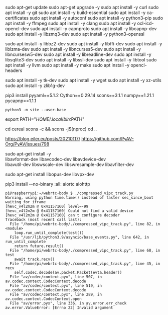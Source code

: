 sudo apt-get update
sudo apt-get upgrade -y
sudo apt install -y curl
sudo apt install -y git
sudo apt install -y build-essential
sudo apt install -y ca-certificates
sudo apt install -y autoconf
sudo apt install -y python3-pip
sudo apt install -y ffmpeg
sudo apt install -y clang
sudo apt install -y ocl-icd-opencl-dev
sudo apt install -y capnproto
sudo apt install -y libcapnp-dev
sudo apt install -y libzmq3-dev
sudo apt install -y python3-openssl




sudo apt install -y libbz2-dev
sudo apt install -y libffi-dev
sudo apt install -y liblzma-dev
sudo apt install -y libncurses5-dev
sudo apt install -y libncursesw5-dev
sudo apt install -y libreadline-dev
sudo apt install -y libsqlite3-dev
sudo apt install -y libssl-dev
sudo apt install -y libtool
sudo apt install -y llvm
sudo apt install -y make
sudo apt install -y opencl-headers 

sudo apt install -y tk-dev
sudo apt install -y wget
sudo apt install -y xz-utils
sudo apt install -y zlib1g-dev



pip3 install pyyaml==5.1.2 Cython==0.29.14 scons==3.1.1 numpy==1.21.1 pycapnp==1.1.1

`python3 -m site --user-base`

export PATH="$HOME/.local/bin:$PATH"

cd cereal
scons -c && scons -j$(nproc)
cd ..



https://blog.eiler.eu/posts/20210117/
https://github.com/PyAV-Org/PyAV/issues/798

sudo apt-get install -y \
    libavformat-dev libavcodec-dev libavdevice-dev \
    libavutil-dev libswscale-dev libswresample-dev libavfilter-dev

sudo apt-get install libopus-dev libvpx-dev

pip3 install --no-binary :all: aiortc aiohttp





```
pi@raspberrypi:~/webrtc-body $ ./compressed_vipc_track.py
Warning, using python time.time() instead of faster sec_since_boot
waiting for iframe
[hevc_v4l2m2m @ 0x41157160] level=-99
[hevc_v4l2m2m @ 0x41157160] Could not find a valid device
[hevc_v4l2m2m @ 0x41157160] can't configure decoder
Traceback (most recent call last):
  File "/home/pi/webrtc-body/./compressed_vipc_track.py", line 82, in <module>
    loop.run_until_complete(test())
  File "/usr/lib/python3.9/asyncio/base_events.py", line 642, in run_until_complete
    return future.result()
  File "/home/pi/webrtc-body/./compressed_vipc_track.py", line 68, in test
    await track.recv()
  File "/home/pi/webrtc-body/./compressed_vipc_track.py", line 45, in recv
    self.codec.decode(av.packet.Packet(evta.header))
  File "av/codec/context.pyx", line 507, in av.codec.context.CodecContext.decode
  File "av/codec/context.pyx", line 519, in av.codec.context.CodecContext.decode
  File "av/codec/context.pyx", line 289, in av.codec.context.CodecContext.open
  File "av/error.pyx", line 336, in av.error.err_check
av.error.ValueError: [Errno 22] Invalid argument
```